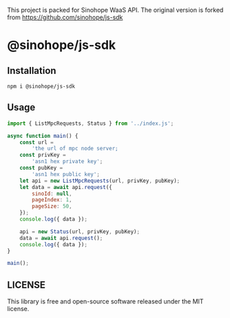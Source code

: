 This project is packed for Sinohope WaaS API. The original version is forked from https://github.com/sinohope/js-sdk
# @sinohope/js-sdk

## Installation
```
npm i @sinohope/js-sdk
```

## Usage

```js
import { ListMpcRequests, Status } from '../index.js';

async function main() {
    const url =
        'the url of mpc node server;
    const privKey =
        'asn1 hex private key';
    const pubKey =
        'asn1 hex public key';
    let api = new ListMpcRequests(url, privKey, pubKey);
    let data = await api.request({
        sinoId: null,
        pageIndex: 1,
        pageSize: 50,
    });
    console.log({ data });

    api = new Status(url, privKey, pubKey);
    data = await api.request();
    console.log({ data });
}

main();

```

## LICENSE

This library is free and open-source software released under the MIT license.